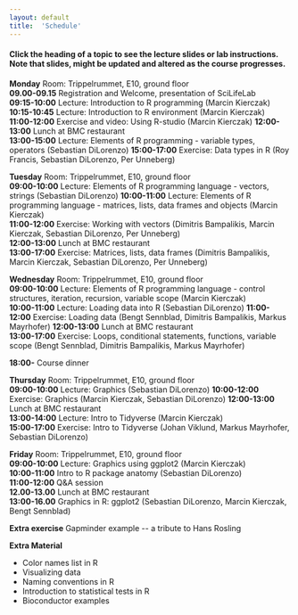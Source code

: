 ```yaml
---
layout: default
title:  'Schedule'
---
```


#### Click the heading of a topic to see the lecture slides or lab instructions. Note that slides, might be updated and altered as the course progresses.

**Monday**
Room: Trippelrummet, E10, ground floor  
**09.00-09.15** Registration and Welcome, presentation of SciLifeLab  
**09:15-10:00** Lecture: Introduction to R programming (Marcin Kierczak)   
**10:15-10:45** Lecture: Introduction to R environment (Marcin Kierczak) 
**11:00-12:00** Exercise and video: Using R-studio (Marcin Kierczak) 
**12:00-13:00** Lunch at BMC restaurant  
**13:00-15:00** Lecture: Elements of R programming - variable types, operators (Sebastian DiLorenzo) 
**15:00-17:00** Exercise: Data types in R (Roy Francis, Sebastian DiLorenzo, Per Unneberg) 

**Tuesday**
Room: Trippelrummet, E10, ground floor  
**09:00-10:00** Lecture: Elements of R programming language - vectors, strings (Sebastian DiLorenzo) 
**10:00-11:00** Lecture: Elements of R programming language - matrices, lists, data frames and objects (Marcin Kierczak)  
**11:00-12:00** Exercise: Working with vectors (Dimitris Bampalikis, Marcin Kierczak, Sebastian DiLorenzo, Per Unneberg)  
**12:00-13:00** Lunch at BMC restaurant  
**13:00-17:00** Exercise: Matrices, lists, data frames (Dimitris Bampalikis, Marcin Kierczak, Sebastian DiLorenzo, Per Unneberg)  

**Wednesday**
Room: Trippelrummet, E10, ground floor  
**09:00-10:00** Lecture: Elements of R programming language - control structures, iteration, recursion, variable scope (Marcin Kierczak)  
**10:00-11:00** Lecture: Loading data into R (Sebastian DiLorenzo) 
**11:00-12:00** Exercise: Loading data (Bengt Sennblad, Dimitris Bampalikis, Markus Mayrhofer) 
**12:00-13:00** Lunch at BMC restaurant  
**13:00-17:00** Exercise: Loops, conditional statements, functions, variable scope (Bengt Sennblad, Dimitris Bampalikis, Markus Mayrhofer) 

**18:00-** Course dinner

**Thursday**
Room: Trippelrummet, E10, ground floor  
**09:00-10:00** Lecture: Graphics (Sebastian DiLorenzo) 
**10:00-12:00** Exercise: Graphics (Marcin Kierczak, Sebastian DiLorenzo)
**12:00-13:00** Lunch at BMC restaurant  
**13:00-14:00** Lecture: Intro to Tidyverse (Marcin Kierczak)  
**15:00-17:00** Exercise: Intro to Tidyverse (Johan Viklund, Markus Mayrhofer, Sebastian DiLorenzo) 

**Friday**
Room: Trippelrummet, E10, ground floor  
**09:00-10:00** Lecture: Graphics using ggplot2 (Marcin Kierczak)    
**10:00-11:00** Intro to R package anatomy (Sebastian DiLorenzo)  
**11:00-12:00** Q&A session  
**12.00-13.00** Lunch at BMC restaurant  
**13:00-16.00** Graphics in R: ggplot2 (Sebastian DiLorenzo, Marcin Kierczak, Bengt Sennblad)  

**Extra exercise** Gapminder example -- a tribute to Hans Rosling

**Extra Material**
- Color names list in R
- Visualizing data
- Naming conventions in R
- Introduction to statistical tests in R
- Bioconductor examples
